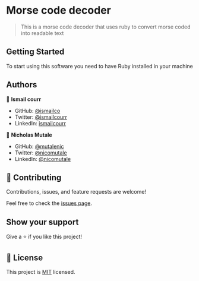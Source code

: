 # Morse code decoder

> This is a morse code decoder that uses ruby to convert morse coded into readable text

## Getting Started

To start using this software you need to have Ruby installed in your machine

## Authors

👤 **Ismail courr**

- GitHub: [@ismailco](https://github.com/ismailco)
- Twitter: [@ismailcourr](https://twitter.com/ismailcourr)
- LinkedIn: [ismailcourr](https://linkedin.com/in/ismailcourr)

👤 **Nicholas Mutale**

- GitHub: [@mutalenic](https://github.com/Mutalenic)
- Twitter: [@nicomutale](https://twitter.com/nicomutale)
- LinkedIn: [@nicomutale](https://www.linkedin.com/in/nicomutale/)

## 🤝 Contributing

Contributions, issues, and feature requests are welcome!

Feel free to check the [issues page](../../issues/).

## Show your support

Give a ⭐️ if you like this project!

## 📝 License

This project is [MIT](./LICENSE) licensed.
